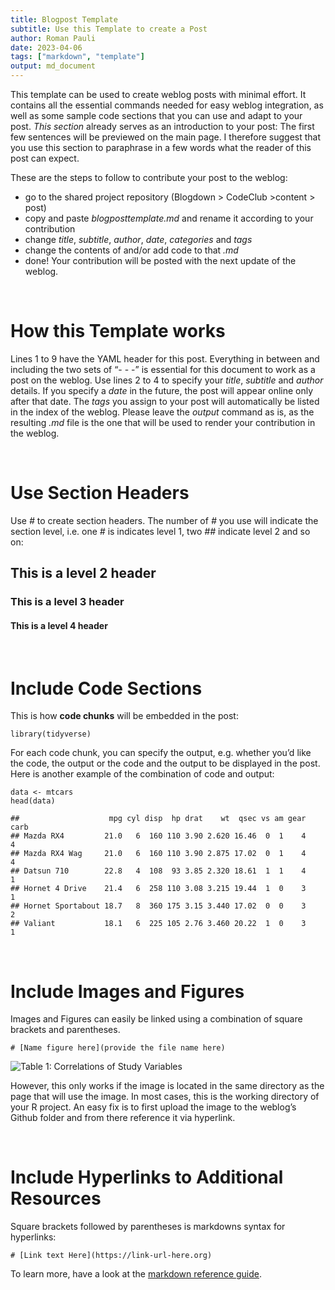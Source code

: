 ```yaml
---
title: Blogpost Template
subtitle: Use this Template to create a Post
author: Roman Pauli
date: 2023-04-06
tags: ["markdown", "template"]
output: md_document
---
```


This template can be used to create weblog posts with minimal effort. It
contains all the essential commands needed for easy weblog integration,
as well as some sample code sections that you can use and adapt to your
post. *This section* already serves as an introduction to your post: The
first few sentences will be previewed on the main page. I therefore
suggest that you use this section to paraphrase in a few words what the
reader of this post can expect.

These are the steps to follow to contribute your post to the weblog:

  - go to the shared project repository (Blogdown > CodeClub >content > post) 
  - copy and paste *blogposttemplate.md* and rename it according to your contribution
  - change *title*, *subtitle*, *author*, *date*, *categories* and *tags*
  - change the contents of and/or add code to that *.md*
  - done! Your contribution will be posted with the next update of the weblog.

<br/>

# How this Template works

Lines 1 to 9 have the YAML header for this post. Everything in between
and including the two sets of “- - -” is essential for this document to
work as a post on the weblog. Use lines 2 to 4 to specify your *title*,
*subtitle* and *author* details. If you specify a *date* in the future,
the post will appear online only after that date. The *tags* you assign
to your post will automatically be listed in the index of the weblog.
Please leave the *output* command as is, as the resulting *.md* file is
the one that will be used to render your contribution in the weblog.

<br/>

# Use Section Headers

Use *\#* to create section headers. The number of *\#* you use will
indicate the section level, i.e. one *\#* is indicates level 1, two
*\##* indicate level 2 and so on:

## This is a level 2 header

### This is a level 3 header

#### This is a level 4 header

<br/>

# Include Code Sections

This is how **code chunks** will be embedded in the post:

    library(tidyverse)

For each code chunk, you can specify the output, e.g. whether you’d like
the code, the output or the code and the output to be displayed in the
post. Here is another example of the combination of code and output:

    data <- mtcars
    head(data)

    ##                    mpg cyl disp  hp drat    wt  qsec vs am gear carb
    ## Mazda RX4         21.0   6  160 110 3.90 2.620 16.46  0  1    4    4
    ## Mazda RX4 Wag     21.0   6  160 110 3.90 2.875 17.02  0  1    4    4
    ## Datsun 710        22.8   4  108  93 3.85 2.320 18.61  1  1    4    1
    ## Hornet 4 Drive    21.4   6  258 110 3.08 3.215 19.44  1  0    3    1
    ## Hornet Sportabout 18.7   8  360 175 3.15 3.440 17.02  0  0    3    2
    ## Valiant           18.1   6  225 105 2.76 3.460 20.22  1  0    3    1


<br/>

# Include Images and Figures

Images and Figures can easily be linked using a combination of square
brackets and parentheses.

    # [Name figure here](provide the file name here)

![Table 1: Correlations of Study
Variables](https://raw.githubusercontent.com/paulirom/CodeClub/main/Table2_APA.png)

However, this only works if the image is located in the same directory
as the page that will use the image. In most cases, this is the working
directory of your R project. An easy fix is to first upload the image to
the weblog’s Github folder and from there reference it via hyperlink.

<br/>

# Include Hyperlinks to Additional Resources

Square brackets followed by parentheses is markdowns syntax for
hyperlinks:

    # [Link text Here](https://link-url-here.org)

To learn more, have a look at the [markdown reference
guide](https://www.rstudio.com/wp-content/uploads/2015/03/rmarkdown-reference.pdf).
